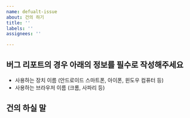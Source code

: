 ```yaml
---
name: defualt-issue
about: 건의 하기
title: ''
labels: ''
assignees: ''

---
```


## 버그 리포트의 경우 아래의 정보를 필수로 작성해주세요

- 사용하는 장치 이름 (안드로이드 스마트폰, 아이폰, 윈도우 컴퓨터 등)
- 사용하는 브라우저 이름 (크롬, 사파리 등)

## 건의 하실 말
